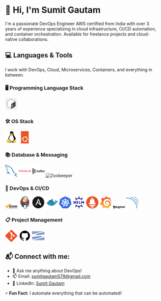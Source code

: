 # 👋 Hi, I'm Sumit Gautam  

I'm a passionate DevOps Engineer AWS certified from India with over 3 years of experience specializing in cloud infrastructure, CI/CD automation, and container orchestration. Available for freelance projects and cloud-native collaborations.

## 💻 Languages & Tools
I work with DevOps, Cloud, Microservices, Containers, and everything in between.

### 🖥️ Programming Language Stack
<img src="assets/bash.svg" alt="Linux"  title="BASH" width="40"/>

### 🛠️ OS Stack
<img src="assets/linux.svg" alt="Linux"  title="LINUX" width="40"/> <img src="assets/ubuntu.svg" alt="Ubuntu"  title="Ubuntu" width="40"/>

### 📚 Database & Messaging
<img src="assets/mysql.svg" alt="MySQL"  title='MySQL' width="40"/> <img src="assets/oracle.svg" alt="OracleDB" title='OracleDB' width="40"/> <img src="assets/kafka.svg" alt="Kafka" title='kafka' width="40"/> <img src="assets/zookeeper.svg" alt="Zookeeper" title='zookeeper' width="40"/>

### 🔧 DevOps & CI/CD

<img src="assets/aws-brand-color.svg" alt="AWS" title='AWS' width="40"/> <img src="assets/jenkins.svg" alt="Jenkins" title='JENKINS' width="40"/> <img src="assets/ansible.svg" alt="Ansible" title='Ansible' width="40"/>  <img src="assets/docker.svg" alt="Docker" title='Docker' width="40"/> <img src="assets/kubernetes.svg" alt="Kubernetes" title='kubernetes' width="40"/> <img src="assets/helm.svg" alt="Helm" title='Helm' width="40"/> <img src="assets/prometheus.svg" alt="Prometheus" title='Prometheus' width="40"/> <img src="assets/grafana.svg" alt="Grafana" title='Grafana' width="40"/> <img src="assets/nagios.svg" alt="Nagios" title='Nagios' width="40"/> <img src="assets/sonarqube.svg" alt="SonarQube" title='SonarQube' width="40"/>


### 📋 Project Management
<img src="assets/git.svg" alt="Git"  title='Git' w width="40"/> <img src="assets/github.svg" alt="GitHub" title='Github' w width="40"/> <img src="assets/svn.svg" alt="SVN" title='SVN' width="40"/>


## 📬 Connect with me:
- 💬 Ask me anything about DevOps!
- 📫 Email: [sumitgautam579@gmail.com](mailto:sumitgautam579@gmail.com)
- 🔗 LinkedIn: [Sumit Gautam](https://www.linkedin.com/in/sumitgautam95783)

⚡ **Fun Fact:** I automate everything that can be automated!
